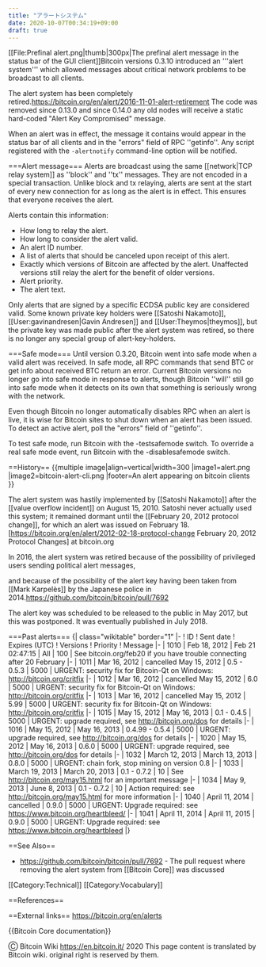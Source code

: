 ```yaml
---
title: "アラートシステム"
date: 2020-10-07T00:34:19+09:00
draft: true
---
```


[[File:Prefinal alert.png|thumb|300px|The prefinal alert message in the status
bar of the GUI client]]Bitcoin versions 0.3.10 introduced an '''alert system'''
which allowed messages about critical network problems to be broadcast to all
clients.

The alert system has been completely
retired.<ref name="org">https://bitcoin.org/en/alert/2016-11-01-alert-retirement</ref>
The code was removed since 0.13.0 and since 0.14.0 any old nodes will receive a
static hard-coded "Alert Key Compromised" message.

When an alert was in effect, the message it contains would appear in the status
bar of all clients and in the "errors" field of RPC ''getinfo''. Any script
registered with the <code>-alertnotify</code> command-line option will be
notified.

===Alert message=== Alerts are broadcast using the same [[network|TCP relay
system]] as ''block'' and ''tx'' messages. They are not encoded in a special
transaction. Unlike block and tx relaying, alerts are sent at the start of every
new connection for as long as the alert is in effect. This ensures that everyone
receives the alert.

Alerts contain this information:

- How long to relay the alert.
- How long to consider the alert valid.
- An alert ID number.
- A list of alerts that should be canceled upon receipt of this alert.
- Exactly which versions of Bitcoin are affected by the alert. Unaffected
  versions still relay the alert for the benefit of older versions.
- Alert priority.
- The alert text.

Only alerts that are signed by a specific ECDSA public key are considered valid.
Some known private key holders were [[Satoshi Nakamoto]],
[[User:gavinandresen|Gavin Andresen]] and [[User:Theymos|theymos]], but the
private key was made public after the alert system was retired, so there is no
longer any special group of alert-key-holders.

===Safe mode=== Until version 0.3.20, Bitcoin went into safe mode when a valid
alert was received. In safe mode, all RPC commands that send BTC or get info
about received BTC return an error. Current Bitcoin versions no longer go into
safe mode in response to alerts, though Bitcoin ''will'' still go into safe mode
when it detects on its own that something is seriously wrong with the network.

Even though Bitcoin no longer automatically disables RPC when an alert is live,
it is wise for Bitcoin sites to shut down when an alert has been issued. To
detect an active alert, poll the "errors" field of ''getinfo''.

To test safe mode, run Bitcoin with the -testsafemode switch. To override a real
safe mode event, run Bitcoin with the -disablesafemode switch.

==History== {{multiple image|align=vertical|width=300
|image1=alert.png
|image2=bitcoin-alert-cli.png
|footer=An alert appearing on bitcoin clients
}}

The alert system was hastily implemented by [[Satoshi Nakamoto]] after the
[[value overflow incident]] on August 15, 2010. Satoshi never actually used this
system; it remained dormant until the [[February 20, 2012 protocol change]], for
which an alert was issued on
February 18.<ref>[https://bitcoin.org/en/alert/2012-02-18-protocol-change
February 20, 2012 Protocol Changes] at bitcoin.org</ref>

In 2016, the alert system was retired<ref name="org"/> because of the
possibility of privileged users sending political alert messages,
<!-- because of consensus that there shouldn't be privileged users in a decentralized system in the first place, [reword?]-->
and because of the possibility of the alert key having been taken from [[Mark
Karpelès]] by the Japanese police
in 2014.<ref>https://github.com/bitcoin/bitcoin/pull/7692</ref>

The alert key was scheduled to be released to the public in May 2017, but this
was postponed.<ref name="org"/> It was eventually published in July 2018.

===Past alerts=== {| class="wikitable" border="1" |- ! ID ! Sent date ! Expires
(UTC) ! Versions ! Priority ! Message |- | 1010 | Feb 18, 2012 | Feb 21 02:47:15
| All | 100 | See bitcoin.org/feb20 if you have trouble connecting after 20
February |- | 1011 | Mar 16, 2012 | cancelled May 15, 2012 | 0.5 - 0.5.3 | 5000
| URGENT: security fix for Bitcoin-Qt on Windows: http://bitcoin.org/critfix |-
| 1012 | Mar 16, 2012 | cancelled May 15, 2012 | 6.0 | 5000 | URGENT: security
fix for Bitcoin-Qt on Windows: http://bitcoin.org/critfix |- | 1013 | Mar 16,
2012 | cancelled May 15, 2012 | 5.99 | 5000 | URGENT: security fix for
Bitcoin-Qt on Windows: http://bitcoin.org/critfix |- | 1015 | May 15, 2012 | May
16, 2013 | 0.1 - 0.4.5 | 5000 | URGENT: upgrade required, see
http://bitcoin.org/dos for details |- | 1016 | May 15, 2012 | May 16, 2013 |
0.4.99 - 0.5.4 | 5000 | URGENT: upgrade required, see http://bitcoin.org/dos for
details |- | 1020 | May 15, 2012 | May 16, 2013 | 0.6.0 | 5000 | URGENT: upgrade
required, see http://bitcoin.org/dos for details |- | 1032 | March 12, 2013 |
March 13, 2013 | 0.8.0 | 5000 | URGENT: chain fork, stop mining on version 0.8
|- | 1033 | March 19, 2013 | March 20, 2013 | 0.1 - 0.7.2 | 10 | See
http://bitcoin.org/may15.html for an important message |- | 1034 | May 9, 2013 |
June 8, 2013 | 0.1 - 0.7.2 | 10 | Action required: see
http://bitcoin.org/may15.html for more information |- | 1040 | April 11, 2014 |
cancelled | 0.9.0 | 5000 | URGENT: Upgrade required: see
https://www.bitcoin.org/heartbleed/ |- | 1041 | April 11, 2014 | April 11, 2015
| 0.9.0 | 5000 | URGENT: Upgrade required: see
https://www.bitcoin.org/heartbleed |}

==See Also==

- https://github.com/bitcoin/bitcoin/pull/7692 - The pull request where removing
  the alert system from [[Bitcoin Core]] was discussed

[[Category:Technical]] [[Category:Vocabulary]]

==References== <references/>

==External links== https://bitcoin.org/en/alerts

{{Bitcoin Core documentation}}

Ⓒ Bitcoin Wiki https://en.bitcoin.it/ 2020 This page content is translated by
Bitcoin wiki. original right is reserved by them.
